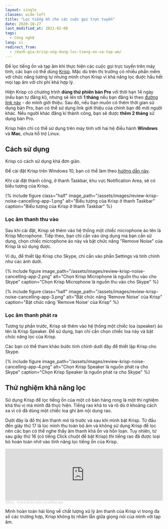 ```yaml
---
layout: single
classes: wide-left
title: "Lọc tiếng ồn cho các cuộc gọi trực tuyến"
date: 2020-10-27
last_modified_at: 2021-02-08
tags:
  - Công nghệ
lang: vi
redirect_from:
  - /danh-gia-krisp-ung-dung-loc-tieng-on-va-tap-am/
---
```


Để lọc tiếng ồn và tạp âm khi thực hiện các cuộc gọi trực tuyến trên máy tính, các bạn có thể dùng [Krisp](https://krisp.ai/). Mặc dù trên thị trường có nhiều phần mềm với chức năng tương tự nhưng mình chọn Krisp vì khả năng lọc được hầu hết mọi tạp âm với chi phí khá hợp lý.

Hiện Krisp có chương trình **dùng thử phiên bản Pro** với thời hạn 14 ngày (nếu bạn tự đăng kí), nhưng sẽ lên tới **1 tháng** nếu bạn đăng kí theo [đường link này](https://ref.krisp.ai/u/u7f224f7bc) - do mình giới thiệu. Sau đó, nếu bạn muốn có thêm thời gian sử dụng bản Pro, bạn có thể sử dụng link giới thiệu của chính bạn để mời người khác. Nếu người khác đăng kí thành công, bạn sẽ được **thêm 2 tháng** sử dụng bản Pro.

Krisp hiện chỉ có thể sử dụng trên máy tính với hai hệ điều hành **Windows** và **Mac**, chưa hỗ trợ Linux.

## Cách sử dụng

Krisp có cách sử dụng khá đơn giản.

Để cài đặt Krisp trên Windows 10, bạn có thể làm theo [hướng dẫn này](https://help.krisp.ai/hc/en-us/articles/360013488959-How-to-install-Krisp-on-Windows-10-).

Khi cài đặt thành công, ở thanh Taskbar, khu vực Notification Area, sẽ có biểu tượng của Krisp.

{% include figure class="half" image_path="/assets/images/review-krisp-noise-cancelling-app-1.png" alt="Biểu tượng của Krisp ở thanh Taskbar" caption="Biểu tượng của Krisp ở thanh Taskbar" %}

### Lọc âm thanh thu vào

Sau khi cài đặt, Krisp sẽ thêm vào hệ thống một chiếc microphone ảo tên là Krisp Microphone. Tiếp theo, bạn chỉ cần vào ứng dụng mà bạn cần sử dụng, chọn chiếc microphone ảo này và bật chức năng "Remove Noise" của Krisp là sử dụng được.

Ví dụ, để thiết lập Krisp cho Skype, chỉ cần vào phần Settings và tinh chỉnh như các ảnh dưới.

{% include figure image_path="/assets/images/review-krisp-noise-cancelling-app-2.png" alt="Chọn Krisp Microphone là nguồn thu vào cho Skype" caption="Chọn Krisp Microphone là nguồn thu vào cho Skype" %}

{% include figure class="half" image_path="/assets/images/review-krisp-noise-cancelling-app-3.png" alt="Bật chức năng 'Remove Noise' của Krisp" caption="Bật chức năng 'Remove Noise' của Krisp" %}

### Lọc âm thanh phát ra

Tương tự phần trước, Krisp sẽ thêm vào hệ thống một chiếc loa (speaker) ảo tên là Krisp Speaker. Để sử dụng, bạn chỉ cần chọn chiếc loa này và bật chức năng lọc của Krisp.

Các bạn có thể tham khảo bước tinh chỉnh dưới đây để thiết lập Krisp cho Skype.

{% include figure image_path="/assets/images/review-krisp-noise-cancelling-app-4.png" alt="Chọn Krisp Speaker là nguồn phát ra cho Skype" caption="Chọn Krisp Speaker là nguồn phát ra cho Skype" %}

## Thử nghiệm khả năng lọc

Sử dụng Krisp để lọc tiếng ồn của một cô bán hàng rong là một thí nghiệm khá thú vị mà mình đã thực hiện. Tiếng rao khá to và rõ dù ở khoảng cách xa vì cô đã dùng một chiếc loa ghi âm nội dung rao.

Dưới đây là đồ thị âm thanh mô tả trước và sau khi mình bật Krisp. Từ đầu đến giây thứ 17 là lúc mình thu toàn bộ âm và không sử dụng Krisp để lọc nên các bạn có thể nghe thấy âm thanh khá ồn và hỗn loạn. Tuy nhiên, từ sau giây thứ 16 (có tiếng Click chuột để bật Krisp) thì tiếng rao đã được loại bỏ hoàn toàn nhờ vào tính năng lọc tiếng ồn của Krisp.

<iframe width="100%" height="166" scrolling="no" frameborder="no" allow="autoplay" src="https://w.soundcloud.com/player/?url=https%3A//api.soundcloud.com/tracks/918186976%3Fsecret_token%3Ds-96LHkaxpl9R&color=%23ff5500&auto_play=false&hide_related=false&show_comments=true&show_user=true&show_reposts=false&show_teaser=true"></iframe><div style="font-size: 10px; color: #cccccc;line-break: anywhere;word-break: normal;overflow: hidden;white-space: nowrap;text-overflow: ellipsis; font-family: Interstate,Lucida Grande,Lucida Sans Unicode,Lucida Sans,Garuda,Verdana,Tahoma,sans-serif;font-weight: 100;"><a href="https://soundcloud.com/user-178424231" title="QBlog" target="_blank" style="color: #cccccc; text-decoration: none;">QBlog</a> · <a href="https://soundcloud.com/user-178424231/review-krisp-noise-cancelling-app/s-96LHkaxpl9R" title="review-krisp-noise-cancelling-app" target="_blank" style="color: #cccccc; text-decoration: none;">review-krisp-noise-cancelling-app</a></div>

Mình hoàn toàn hài lòng về chất lượng xử lý âm thanh của Krisp vì trong đa số các trường hợp, Krisp không bị nhầm lẫn giữa giọng nói của mình với tạp âm.
